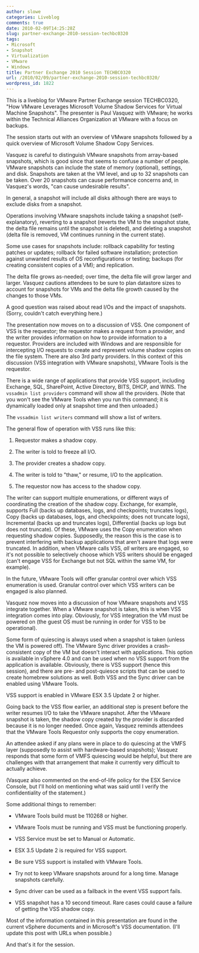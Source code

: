 ```yaml
---
author: slowe
categories: Liveblog
comments: true
date: 2010-02-09T14:25:28Z
slug: partner-exchange-2010-session-techbc0320
tags:
- Microsoft
- Snapshot
- Virtualization
- VMware
- Windows
title: Partner Exchange 2010 Session TECHBC0320
url: /2010/02/09/partner-exchange-2010-session-techbc0320/
wordpress_id: 1822
---
```


This is a liveblog for VMware Partner Exchange session TECHBC0320, "How VMware Leverages Microsoft Volume Shadow Services for Virtual Machine Snapshots". The presenter is Paul Vasquez with VMware; he works within the Technical Alliances Organization at VMware with a focus on backups.

The session starts out with an overview of VMware snapshots followed by a quick overview of Microsoft Volume Shadow Copy Services.

Vasquez is careful to distinguish VMware snapshots from array-based snapshots, which is good since that seems to confuse a number of people. VMware snapshots can include the state of memory (optional), settings, and disk. Snapshots are taken at the VM level, and up to 32 snapshots can be taken. Over 20 snapshots can cause performance concerns and, in Vasquez's words, "can cause undesirable results".

In general, a snapshot will include all disks although there are ways to exclude disks from a snapshot.

Operations involving VMware snapshots include taking a snapshot (self-explanatory), reverting to a snapshot (reverts the VM to the snapshot state, the delta file remains until the snapshot is deleted), and deleting a snapshot (delta file is removed, VM continues running in the current state).

Some use cases for snapshots include: rollback capability for testing patches or updates; rollback for failed software installation; protection against unwanted results of OS reconfigurations or testing; backups (for creating consistent copies of a VM); and replication.

The delta file grows as-needed; over time, the delta file will grow larger and larger. Vasquez cautions attendees to be sure to plan datastore sizes to account for snapshots for VMs and the delta file growth caused by the changes to those VMs.

A good question was raised about read I/Os and the impact of snapshots. (Sorry, couldn't catch everything here.)

The presentation now moves on to a discussion of VSS. One component of VSS is the requestor; the requestor makes a request from a provider, and the writer provides information on how to provide information to a requestor. Providers are included with Windows and are responsible for intercepting I/O requests to create and represent volume shadow copies on the file system. There are also 3rd party providers. In this context of this discussion (VSS integration with VMware snapshots), VMware Tools is the requestor.

There is a wide range of applications that provide VSS support, including Exchange, SQL, SharePoint, Active Directory, BITS, DHCP, and WINS. The `vssadmin list providers` command will show all the providers. (Note that you won't see the VMware Tools when you run this command; it is dynamically loaded only at snapshot time and then unloaded.)

The `vssadmin list writers` command will show a list of writers.

The general flow of operation with VSS runs like this:

1. Requestor makes a shadow copy.

2. The writer is told to freeze all I/O.

3. The provider creates a shadow copy.

4. The writer is told to "thaw," or resume, I/O to the application.

5. The requestor now has access to the shadow copy.

The writer can support multiple enumerations, or different ways of coordinating the creation of the shadow copy. Exchange, for example, supports Full (backs up databases, logs, and checkpoints; truncates logs), Copy (backs up databases, logs, and checkpoints; does not truncate logs), Incremental (backs up and truncates logs), Differential (backs up logs but does not truncate). Of these, VMware uses the Copy enumeration when requesting shadow copies. Supposedly, the reason this is the case is to prevent interfering with backup applications that aren't aware that logs were truncated. In addition, when VMware calls VSS, _all_ writers are engaged, so it's not possible to selectively choose which VSS writers should be engaged (can't engage VSS for Exchange but not SQL within the same VM, for example).

In the future, VMware Tools will offer granular control over which VSS enumeration is used. Granular control over which VSS writers can be engaged is also planned.

Vasquez now moves into a discussion of how VMware snapshots and VSS integrate together. When a VMware snapshot is taken, this is when VSS integration comes into play. Obviously, for VSS integration the VM must be powered on (the guest OS must be running in order for VSS to be operational).

Some form of quiescing is always used when a snapshot is taken (unless the VM is powered off). The VMware Sync driver provides a crash-consistent copy of the VM but doesn't interact with applications. This option is available in vSphere 4.0 and can be used when no VSS support from the application is available. Obviously, there is VSS support (hence this session), and there are pre- and post-quiesce scripts that can be used to create homebrew solutions as well. Both VSS and the Sync driver can be enabled using VMware Tools.

VSS support is enabled in VMware ESX 3.5 Update 2 or higher.

Going back to the VSS flow earlier, an additional step is present before the writer resumes I/O to take the VMware snapshot. After the VMware snapshot is taken, the shadow copy created by the provider is discarded because it is no longer needed. Once again, Vasquez reminds attendees that the VMware Tools Requestor only supports the copy enumeration.

An attendee asked if any plans were in place to do quiescing at the VMFS layer (supposedly to assist with hardware-based snapshots); Vasquez responds that some form of VMFS quiescing would be helpful, but there are challenges with that arrangement that make it currently very difficult to actually achieve.

(Vasquez also commented on the end-of-life policy for the ESX Service Console, but I'll hold on mentioning what was said until I verify the confidentiality of the statement.)

Some additional things to remember:

* VMware Tools build must be 110268 or higher.

* VMware Tools must be running and VSS must be functioning properly.

* VSS Service must be set to Manual or Automatic.

* ESX 3.5 Update 2 is required for VSS support.

* Be sure VSS support is installed with VMware Tools.

* Try not to keep VMware snapshots around for a long time. Manage snapshots carefully.

* Sync driver can be used as a failback in the event VSS support fails.

* VSS snapshot has a 10 second timeout. Rare cases could cause a failure of getting the VSS shadow copy.

Most of the information contained in this presentation are found in the current vSphere documents and in Microsoft's VSS documentation. (I'll update this post with URLs when possible.)

And that's it for the session.
